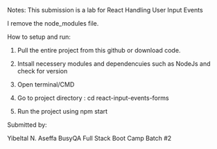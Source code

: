 Notes:
This submission is a lab for React Handling User Input Events


I remove the node_modules file. 


How to setup and run:
1. Pull the entire project from this github or download code. 
    
2. Intsall necessery modules and dependencuies such as NodeJs and check for version
3. Open terminal/CMD
4. Go to project directory :
    cd react-input-events-forms
5. Run the project using
    npm start

Submitted  by:
 
Yibeltal N. Aseffa 
BusyQA Full Stack Boot Camp Batch #2 